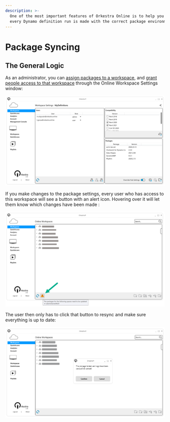 ```yaml
---
description: >-
  One of the most important features of Orkestra Online is to help you make sure
  every Dynamo definition run is made with the correct package environment.
---
```


# Package Syncing

## The General Logic

As an administrator, you can [assign packages to a workspace](what-is-a-workspace.md#package-settings), and [grant people access to that workspace](what-is-a-workspace.md#add-users-to-the-workspace) through the Online Workspace Settings window:

![](../.gitbook/assets/wssettingswindow.png)

If you make changes to the package settings, every user who has access to this workspace will see a button with an alert icon. Hovering over it will let them know which changes have been made :

![Package Update Alert in the Desktop App](<../.gitbook/assets/image (9) (1).png>)

The user then only has to click that button to resync and make sure everything is up to date:

![](<../.gitbook/assets/image (5).png>)
